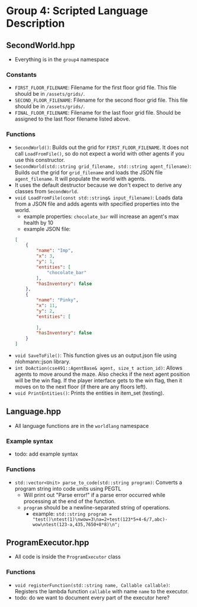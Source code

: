 # Group 4: Scripted Language Description

## SecondWorld.hpp
- Everything is in the `group4` namespace

### Constants
- `FIRST_FLOOR_FILENAME`: Filename for the first floor grid file. This file should be in `/assets/grids/`.
- `SECOND_FLOOR_FILENAME`: Filename for the second floor grid file. This file should be in `/assets/grids/`.
- `FINAL_FLOOR_FILENAME`: Filename for the last floor grid file. Should be assigned to the last floor filename listed above.

### Functions
- `SecondWorld()`: Builds out the grid for `FIRST_FLOOR_FILENAME`.
It does not call `LoadFromFile()`, so do not expect a world with other agents if you use this constructor.
- `SecondWorld(std::string grid_filename, std::string agent_filename)`: Builds out the grid for `grid_filename` and loads the JSON file `agent_filename`.
It will populate the world with agents.
- It uses the default destructor because we don't expect to derive any classes from `SecondWorld`.
- `void LoadFromFile(const std::string& input_filename)`: Loads data from a JSON file and adds agents with specified properties into the world.
    - example properties: `chocolate_bar` will increase an agent's max health by 10
    - example JSON file:
    ```json
    [
        {
            "name": "Imp",
            "x": 3,
            "y": 1,
            "entities": [
                "chocolate_bar"
            ],
            "hasInventory": false
        },
        {
            "name": "Pinky",
            "x": 11,
            "y": 2,
            "entities": [
                
            ],
            "hasInventory": false
        }
    ]
    ```
- `void SaveToFile()`: This function gives us an output.json file using nlohmann::json library.
- `int DoAction(cse491::AgentBase& agent, size_t action_id)`: Allows agents to move around the maze.
Also checks if the next agent position will be the win flag.
If the player interface gets to the win flag, then it moves on to the next floor (if there are any floors left).
- `void PrintEntities()`: Prints the entities in item_set (testing).

## Language.hpp
- All language functions are in the `worldlang` namespace

### Example syntax
- todo: add example syntax

### Functions
- `std::vector<Unit> parse_to_code(std::string program)`: Converts a program string into code units using PEGTL
    - Will print out "Parse error!" if a parse error occurred while processing at the end of the function.
    - `program` should be a newline-separated string of operations.
        - example: `std::string program = "test()\ntest(1)\nwow=3\na=2+test(123*5+4-6/7,abc)-wow\ntest(123-a,435,7650+8*8)\n";`

## ProgramExecutor.hpp
- All code is inside the `ProgramExecutor` class

### Functions
- `void registerFunction(std::string name, Callable callable)`: Registers the lambda function `callable` with name `name` to the executor.
- todo: do we want to document every part of the executor here?